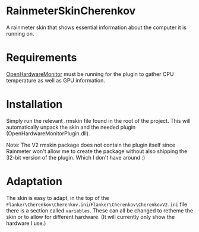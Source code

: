 # RainmeterSkinCherenkov
A rainmeter skin that shows essential information about the computer it is running on.


# Requirements
[OpenHardwareMonitor](http://openhardwaremonitor.org/) must be running for the
plugin to gather CPU temperature as well as GPU information.

# Installation
Simply run the relevant .rmskin file found in the root of the project. This will
automatically unpack the skin and the needed plugin
(OpenHardwareMonitorPlugin.dll).

Note: The V2 rmskin package does not contain the plugin itself since Rainmeter
won't allow me to create the package without also shipping the 32-bit version
of the plugin. Which I don't have around :)

# Adaptation
The skin is easy to adapt, in the top of the
```Flanker\Cherenkov\Cherenkov.ini```/```Flanker\Cherenkov\CherenkovV2.ini``` file there is a section called
```variables```. These can all be changed to retheme the skin or to allow for
different hardware. (It will currently only show the hardware I use.)
